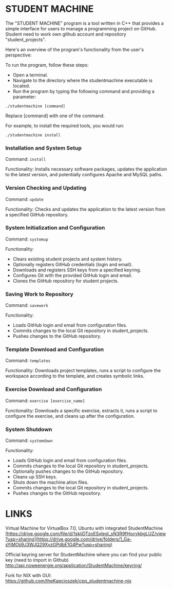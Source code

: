 # STUDENT MACHINE

The "STUDENT MACHINE" program is a tool written in C++ that provides a simple interface for users to manage a programming project on GitHub. Student need to work own github account and repository "student_projects". 

Here's an overview of the program's functionality from the user's perspective:

To run the program, follow these steps:
* Open a terminal.
* Navigate to the directory where the studentmachine executable is located.
* Run the program by typing the following command and providing a parameter:

`./studentmachine [command]`

Replace [command] with one of the command.

For example, to install the required tools, you would run:

`./studentmachine install`

### Installation and System Setup

Command: `install`

Functionality: Installs necessary software packages, updates the application to the latest version, and potentially configures Apache and MySQL paths.

### Version Checking and Updating

Command: `update`

Functionality: Checks and updates the application to the latest version from a specified GitHub repository.

### System Initialization and Configuration

Command: `systemup`

Functionality:
- Clears existing student projects and system history.
- Optionally registers GitHub credentials (login and email).
- Downloads and registers SSH keys from a specified keyring.
- Configures Git with the provided GitHub login and email.
- Clones the GitHub repository for student projects.

### Saving Work to Repository

Command: `savework`

Functionality:
- Loads GitHub login and email from configuration files.
- Commits changes to the local Git repository in student_projects.
- Pushes changes to the GitHub repository.

### Template Download and Configuration

Command: `templates`

Functionality: Downloads project templates, runs a script to configure the workspace according to the template, and creates symbolic links.

### Exercise Download and Configuration

Command: `exercise [exercise_name]`

Functionality: Downloads a specific exercise, extracts it, runs a script to configure the exercise, and cleans up after the configuration.

### System Shutdown

Command: `systemdown`

Functionality:
- Loads GitHub login and email from configuration files.
- Commits changes to the local Git repository in student_projects.
- Optionally pushes changes to the GitHub repository.
- Cleans up SSH keys.
- Shuts down the machine.ation files.
- Commits changes to the local Git repository in student_projects.
- Pushes changes to the GitHub repository.

# LINKS

Virtual Machine for VirtualBox 7.0, Ubuntu with integrated StudentMachine
[https://drive.google.com/file/d/1skiiDTzoESxlegl_sN3R9fHocykbgLUZ/view?usp=sharing](https://drive.google.com/drive/folders/1_Ga-sYiMOjj9J3WJQ29XvzGPdbE1G4Pw?usp=sharing)

Official keyring server for StudentMachine where you can find your public key (need to import in Github)
http://api.noweenergie.org/application/StudentMachine/keyring/

Fork for NIX with GUI:
https://github.com/theKapcioszek/cpp_studentmachine-nix

